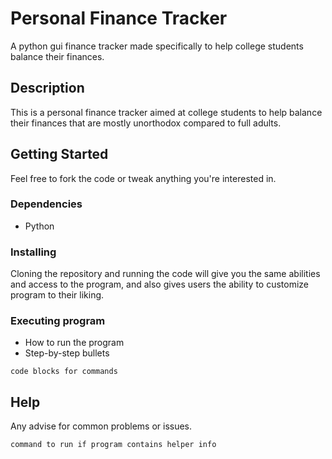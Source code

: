 # Personal Finance Tracker
A python gui finance tracker made specifically to help college students balance their finances.


## Description

This is a personal finance tracker aimed at college students to help balance their finances that are mostly unorthodox compared to full adults.


## Getting Started

Feel free to fork the code or tweak anything you're interested in.

### Dependencies

* Python


### Installing
Cloning the repository and running the code will give you the same abilities and access to the program, and also gives users the ability to customize program to their liking. 

### Executing program

* How to run the program
* Step-by-step bullets
```
code blocks for commands
```

## Help

Any advise for common problems or issues.
```
command to run if program contains helper info
```

